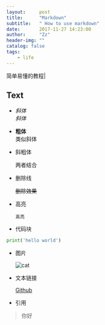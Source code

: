 ```yaml
---
layout:     post
title:      "Markdown"
subtitle:   " How to use markdown"
date:       2017-11-27 14:23:00
author:     "Zz"
header-img: ""
catalog: false
tags:
    - life
---
```


简单易懂的教程|

## Text
* *斜体* 	
	_斜体_	
	
* **粗体**  
	类似斜体

* 斜粗体 

	两者结合

* 删除线

	~~删除效果~~  

* 高亮

	 ` 高亮 `
 
 * 代码块
  
  ``` python
 print('hello world')
 ```
 
 * 图片
 
	![cat](https://help.github.com/assets/images/site/favicon.ico "logo")


* 文本链接

	[Github](https://github.com/ZzSean)
 
* 引用

> 你好
